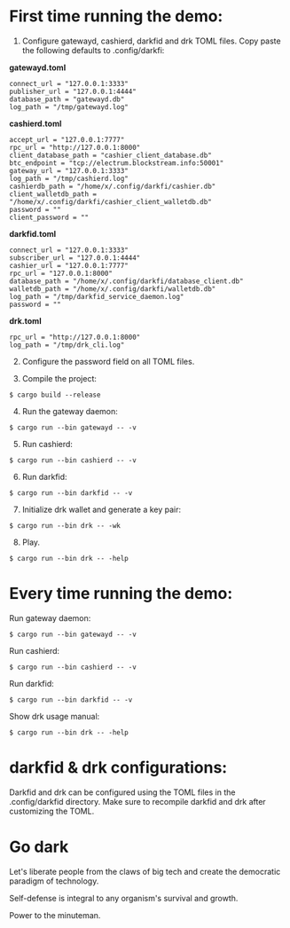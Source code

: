 # First time running the demo:

1. Configure gatewayd, cashierd, darkfid and drk TOML files. Copy paste the following defaults to .config/darkfi:

**gatewayd.toml**

```
connect_url = "127.0.0.1:3333"
publisher_url = "127.0.0.1:4444"
database_path = "gatewayd.db"
log_path = "/tmp/gatewayd.log"
```

**cashierd.toml**

```
accept_url = "127.0.0.1:7777"
rpc_url = "http://127.0.0.1:8000"
client_database_path = "cashier_client_database.db"
btc_endpoint = "tcp://electrum.blockstream.info:50001"
gateway_url = "127.0.0.1:3333"
log_path = "/tmp/cashierd.log"
cashierdb_path = "/home/x/.config/darkfi/cashier.db"
client_walletdb_path = "/home/x/.config/darkfi/cashier_client_walletdb.db"
password = ""
client_password = ""
```

**darkfid.toml**

```
connect_url = "127.0.0.1:3333"
subscriber_url = "127.0.0.1:4444"
cashier_url = "127.0.0.1:7777"
rpc_url = "127.0.0.1:8000"
database_path = "/home/x/.config/darkfi/database_client.db"
walletdb_path = "/home/x/.config/darkfi/walletdb.db"
log_path = "/tmp/darkfid_service_daemon.log"
password = ""
```

**drk.toml**

```
rpc_url = "http://127.0.0.1:8000"
log_path = "/tmp/drk_cli.log"
```

2. Configure the password field on all TOML files.

3. Compile the project:

```console
$ cargo build --release
```

4. Run the gateway daemon:

```console
$ cargo run --bin gatewayd -- -v
```

5. Run cashierd:

```console
$ cargo run --bin cashierd -- -v
```

6. Run darkfid:

```console
$ cargo run --bin darkfid -- -v
```

7. Initialize drk wallet and generate a key pair:

```console
$ cargo run --bin drk -- -wk 
```

8. Play.

```console
$ cargo run --bin drk -- -help
```

# Every time running the demo:

Run gateway daemon:

```console
$ cargo run --bin gatewayd -- -v
```

Run cashierd:

```console
$ cargo run --bin cashierd -- -v
```

Run darkfid:

```console
$ cargo run --bin darkfid -- -v
```

Show drk usage manual:

```console
$ cargo run --bin drk -- -help
```

# darkfid & drk configurations:

Darkfid and drk can be configured using the TOML files in the .config/darkfid directory. Make sure to recompile darkfid and drk after customizing the TOML.

# Go dark

Let's liberate people from the claws of big tech and create the democratic paradigm of technology.

Self-defense is integral to any organism's survival and growth.

Power to the minuteman.
